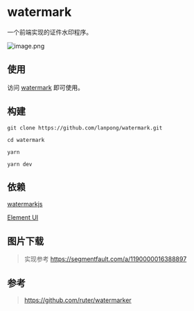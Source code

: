 # watermark

一个前端实现的证件水印程序。

![image.png](https://i.loli.net/2020/08/21/8ryMwgKUCLsSxfE.png)

## 使用

访问 [watermark](https://lanpong.github.io/watermark/) 即可使用。

## 构建

```shell
git clone https://github.com/lanpong/watermark.git

cd watermark

yarn

yarn dev
```

## 依赖

[watermarkjs](http://brianium.github.io/watermarkjs/)

[Element UI](https://element.eleme.io/)

## 图片下载

> 实现参考 https://segmentfault.com/a/1190000016388897

## 参考

> https://github.com/ruter/watermarker
